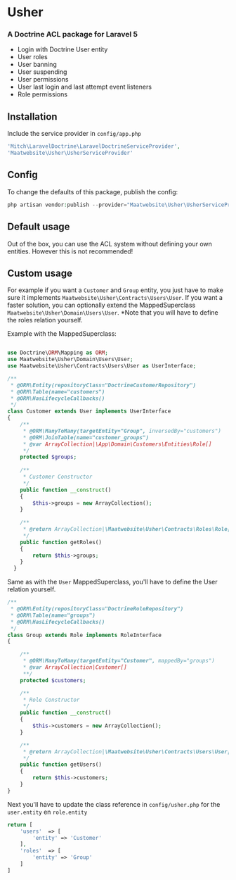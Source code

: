 # Usher
### A Doctrine ACL package for Laravel 5

* Login with Doctrine User entity
* User roles
* User banning
* User suspending
* User permissions
* User last login and last attempt event listeners
* Role permissions

## Installation

Include the service provider in `config/app.php`
```php
'Mitch\LaravelDoctrine\LaravelDoctrineServiceProvider',
'Maatwebsite\Usher\UsherServiceProvider'
```

## Config

To change the defaults of this package, publish the config:
```php
php artisan vendor:publish --provider="Maatwebsite\Usher\UsherServiceProvider"
```

## Default usage

Out of the box, you can use the ACL system without defining your own entities. However this is not recommended!

## Custom usage

For example if you want a `Customer` and `Group` entity, you just have to make sure it implements `Maatwebsite\Usher\Contracts\Users\User`. If you want a faster solution, you can optionally extend the MappedSuperclass `Maatwebsite\Usher\Domain\Users\User`. 
*Note that you will have to define the roles relation yourself.

Example with the MappedSuperclass:

```php

use Doctrine\ORM\Mapping as ORM;
use Maatwebsite\Usher\Domain\Users\User;
use Maatwebsite\Usher\Contracts\Users\User as UserInterface;

/**
 * @ORM\Entity(repositoryClass="DoctrineCustomerRepository")
 * @ORM\Table(name="customers")
 * @ORM\HasLifecycleCallbacks()
 */
class Customer extends User implements UserInterface
{
    /**
     * @ORM\ManyToMany(targetEntity="Group", inversedBy="customers")
     * @ORM\JoinTable(name="customer_groups")
     * @var ArrayCollection|\App\Domain\Customers\Entities\Role[]
     */
    protected $groups;
    
    /**
     * Customer Constructor
     */
    public function __construct()
    {
        $this->groups = new ArrayCollection();
    }
    
    /**
     * @return ArrayCollection|\Maatwebsite\Usher\Contracts\Roles\Role[]
     */
    public function getRoles()
    {
        return $this->groups;
    }
  }
```

Same as with the `User` MappedSuperclass, you'll have to define the User relation yourself.

```php
/**
 * @ORM\Entity(repositoryClass="DoctrineRoleRepository")
 * @ORM\Table(name="groups")
 * @ORM\HasLifecycleCallbacks()
 */
class Group extends Role implements RoleInterface
{

    /**
     * @ORM\ManyToMany(targetEntity="Customer", mappedBy="groups")
     * @var ArrayCollection|Customer[]
     **/
    protected $customers;

    /**
     * Role Constructor
     */
    public function __construct()
    {
        $this->customers = new ArrayCollection();
    }

    /**
     * @return ArrayCollection|\Maatwebsite\Usher\Contracts\Users\User[]
     */
    public function getUsers()
    {
        return $this->customers;
    }
}
```

Next you'll have to update the class reference in `config/usher.php` for the `user.entity` en `role.entity`

```php
return [
    'users'  => [
        'entity' => 'Customer'
    ],
    'roles'  => [
        'entity' => 'Group'
    ]
]
```
